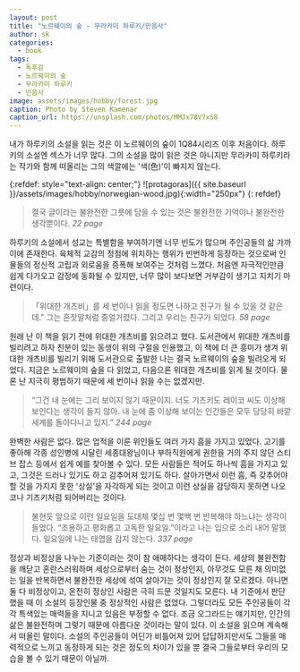 ```yaml
---
layout: post
title: "노르웨이의 숲 - 무라카미 하루키/민음사"
author: sk
categories:
  - book
tags:
  - 독후감
  - 노르웨이의 숲
  - 무라카미 하루키
  - 민음사
image: assets/images/hobby/forest.jpg
caption: Photo by Steven Kamenar
caption_url: https://unsplash.com/photos/MMJx78V7xS8
---
```

내가 하루키의 소설을 읽는 것은 이 노르웨이의 숲이 1Q84시리즈 이후 처음이다. 하루키의 소설엔 섹스가 너무 많다. 그의 소설을 많이 읽은 것은 아니지만 무라카미 하루키라는 작가와 함께 떠올리는 그의 색깔에는 '색(色)'이 빠지지 않는다.

{:refdef: style="text-align: center;"}
![protagoras]({{ site.baseurl }}/assets/images/hobby/norwegian-wood.jpg){:width="250px"}
{: refdef}

> 결국 글이라는 불완전한 그릇에 담을 수 있는 것은 불완전한 기억이나 불완전한 생각뿐이다.
<cite>22 page</cite>

하루키의 소설에서 성교는 특별함을 부여하기엔 너무 빈도가 많으며 주인공들의 삶 가까이에 존재한다. 육체적 교감의 정점에 위치하는 행위가 빈번하게 등장하는 것으로써 인물들의 정신적 고립과 외로움을 증폭해 보여주는 것처럼 느꼈다. 처음엔 자극적인만큼 쉽게 다가오고 감정에 동화될 수 있지만, 너무 많이 보다보면 거부감이 생기고 지치기 마련이다.

> 「위대한 개츠비」를 세 번이나 읽을 정도면 나하고 친구가 될 수 있을 것 같은데." 그는 혼잣말처럼 중얼거렸다. 그리고 우리는 친구가 되었다.
<cite>58 page</cite>

원래 난 이 책을 읽기 전에 위대한 개츠비를 읽으려고 했다. 도서관에서 위대한 개츠비를 빌리려고 하자 친분이 있는 동생이 위의 구절을 인용했고, 이 책에 더 큰 흥미가 생겨 위대한 개츠비를 빌리기 위해 도서관으로 출발한 나는 결국 노르웨이의 숲을 빌려오게 되었다. 지금은 노르웨이의 숲을 다 읽었고, 다음으론 위대한 개츠비를 읽게 될 것이다. 물론 난 지극히 평범하기 때문에 세 번이나 읽을 수는 없겠지만.

> “그건 내 눈에는 그리 보이지 않기 때문이지. 너도 기즈키도 레이코 씨도 이상해 보인다는 생각이 들지 않아. 내 눈에 좀 이상해 보이는 인간들은 모두 당당히 바깥 세계를 돌아다니고 있지.”
<cite>244 page</cite>

완벽한 사람은 없다. 많은 업적을 이룬 위인들도 여러 가지 흠을 가지고 있었다. 고기를 좋아해 각종 성인병에 시달린 세종대왕님이나 부하직원에게 권한을 거의 주지 않던 스티브 잡스 등에서 쉽게 예를 찾아볼 수 있다. 모든 사람들은 적어도 하나씩 흠을 가지고 있고, 그것은 드러나 있기도 하고 감추어져 있기도 하다. 살아가면서 이런 흠, 즉 갖추어야 할 것을 가지지 못한 '상실'을 자각하게 되는 것이고 이런 상실을 감당하지 못하면 나오코나 기즈키처럼 되어버리는 것이다.

> 불현듯 앞으로 이런 일요일을 도대체 몇십 번 몇백 번 반복해야 하느냐는 생각이 들었다. “조용하고 평화롭고 고독한 일요일.”이라고 나는 입으로 소리 내어 말했다. 일요일에 나는 태엽을 감지 않는다.
<cite>337 page</cite>

정상과 비정상을 나누는 기준이라는 것이 참 애매하다는 생각이 든다. 세상의 불완전함을 깨닫고 혼란스러워하며 세상으로부터 숨는 것이 정상인지, 아무것도 모른 채 의미없는 일을 반복하면서 불완전한 세상에 섞여 살아가는 것이 정상인지 잘 모르겠다. 아니면 둘 다 비정상이고, 온전히 정상인 사람은 극히 드문 것일지도 모른다. 내 기준에서 판단했을 때 이 소설의 등장인물 중 정상적인 사람은 없었다. 그렇더라도 모든 주인공들이 각각 특색있는 매력들을 지니고 있음은 부정할 수 없다. 조금 오그라드는 얘기지만, 인간의 삶은 불완전하며 그렇기 때문에 아름다운 것이라는 말이 있다. 이 소설을 읽으며 계속해서 떠올린 말이다. 소설의 주인공들이 어딘가 비틀어져 있어 답답하지만서도 그들을 매력적으로 느끼고 동정하게 되는 것은 정도의 차이가 있을 뿐 결국 그들로부터 우리의 모습을 볼 수 있기 때문이 아닐까.
